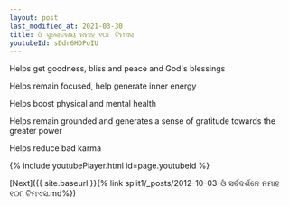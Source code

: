 ```yaml
---
layout: post
last_modified_at: 2021-03-30
title: ଓଁ ସୁଲୋଚନାୟ ନମାହ ୧୦୮ ଟିମଏସ
youtubeId: sDdr6HDPoIU
---
```

 
 
Helps get goodness, bliss and peace and God's blessings
 
Helps remain focused, help generate inner energy 
 
Helps boost physical and mental health 
 
Helps remain grounded and generates a sense of gratitude towards the greater power 
 
Helps reduce bad karma
 
 
 
 


{% include youtubePlayer.html id=page.youtubeId %}
 
[Next]({{ site.baseurl }}{% link  split1/_posts/2012-10-03-ଓଁ ସର୍ବଦର୍ଶନେ ନମାହ ୧୦୮ ଟିମଏସ.md%})
 
